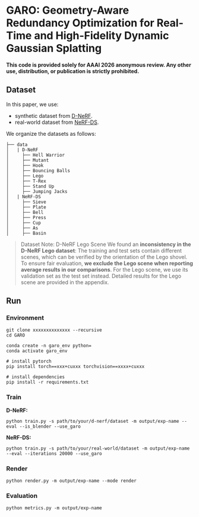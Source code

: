 # GARO: Geometry-Aware Redundancy Optimization for Real-Time and High-Fidelity Dynamic Gaussian Splatting

**This code is provided solely for AAAI 2026 anonymous review.
Any other use, distribution, or publication is strictly prohibited.**

## Dataset

In this paper, we use:

- synthetic dataset from [D-NeRF](https://www.albertpumarola.com/research/D-NeRF/index.html).
- real-world dataset from [NeRF-DS](https://jokeryan.github.io/projects/nerf-ds/).

We organize the datasets as follows:

```shell
├── data
│   | D-NeRF 
│     ├── Hell Warrior
│     ├── Mutant
│     ├── Hook
│     ├── Bouncing Balls
│     ├── Lego
│     ├── T-Rex
│     ├── Stand Up
│     ├── Jumping Jacks
│   | NeRF-DS
│     ├── Sieve
│     ├── Plate
│     ├── Bell
│     ├── Press
│     ├── Cup
│     ├── As
│     ├── Basin
```

> Dataset Note: D-NeRF Lego Scene
We found an **inconsistency in the D-NeRF Lego dataset**:
The training and test sets contain different scenes, which can be verified by the orientation of the Lego shovel.
To ensure fair evaluation, **we exclude the Lego scene when reporting average results in our comparisons**.
For the Lego scene, we use its validation set as the test set instead.
Detailed results for the Lego scene are provided in the appendix.

## Run

### Environment

```shell
git clone xxxxxxxxxxxxxx --recursive
cd GARO

conda create -n garo_env python=
conda activate garo_env

# install pytorch
pip install torch==xxx+cuxxx torchvision==xxxx+cuxxx

# install dependencies
pip install -r requirements.txt
```

### Train

**D-NeRF:**

```shell
python train.py -s path/to/your/d-nerf/dataset -m output/exp-name --eval --is_blender --use_garo
```

**NeRF-DS:**

```shell
python train.py -s path/to/your/real-world/dataset -m output/exp-name --eval --iterations 20000 --use_garo
```

### Render

```shell
python render.py -m output/exp-name --mode render
```

### Evaluation

```shell
python metrics.py -m output/exp-name
```
